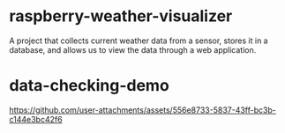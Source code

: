 # raspberry-weather-visualizer
A project that collects current weather data from a sensor, stores it in a database, and allows us to view the data through a web application.

# data-checking-demo



https://github.com/user-attachments/assets/556e8733-5837-43ff-bc3b-c144e3bc42f6

